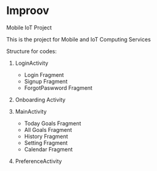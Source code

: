 # Improov
Mobile IoT Project

This is the project for Mobile and IoT Computing Services

Structure for codes:

1. LoginActivity
   - Login Fragment
   - Signup Fragment
   - ForgotPaswword Fragment

2. Onboarding Activity

3. MainActivity
   - Today Goals Fragment
   - All Goals Fragment
   - History Fragment
   - Setting Fragment
   - Calendar Fragment
   
4. PreferenceActivity

